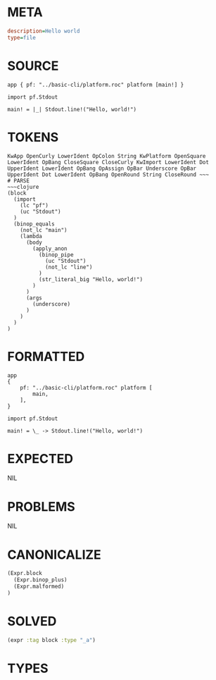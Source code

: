 # META
~~~ini
description=Hello world
type=file
~~~
# SOURCE
~~~roc
app { pf: "../basic-cli/platform.roc" platform [main!] }

import pf.Stdout

main! = |_| Stdout.line!("Hello, world!")
~~~
# TOKENS
~~~text
KwApp OpenCurly LowerIdent OpColon String KwPlatform OpenSquare LowerIdent OpBang CloseSquare CloseCurly KwImport LowerIdent Dot UpperIdent LowerIdent OpBang OpAssign OpBar Underscore OpBar UpperIdent Dot LowerIdent OpBang OpenRound String CloseRound ~~~
# PARSE
~~~clojure
(block
  (import
    (lc "pf")
    (uc "Stdout")
  )
  (binop_equals
    (not_lc "main")
    (lambda
      (body
        (apply_anon
          (binop_pipe
            (uc "Stdout")
            (not_lc "line")
          )
          (str_literal_big "Hello, world!")
        )
      )
      (args
        (underscore)
      )
    )
  )
)
~~~
# FORMATTED
~~~roc
app
{
	pf: "../basic-cli/platform.roc" platform [
		main,
	],
}

import pf.Stdout

main! = \_ -> Stdout.line!("Hello, world!")
~~~
# EXPECTED
NIL
# PROBLEMS
NIL
# CANONICALIZE
~~~clojure
(Expr.block
  (Expr.binop_plus)
  (Expr.malformed)
)
~~~
# SOLVED
~~~clojure
(expr :tag block :type "_a")
~~~
# TYPES
~~~roc
~~~
